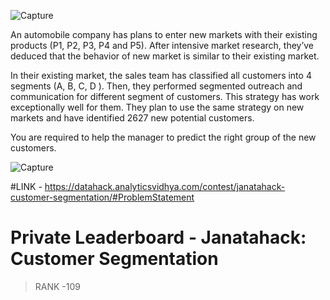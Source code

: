 ![Capture](https://user-images.githubusercontent.com/60923869/91077841-5f195a00-e65f-11ea-8553-8c48856f8849.PNG)

An automobile company has plans to enter new markets with their existing products (P1, P2, P3, P4 and P5). After intensive market research, they’ve deduced that the behavior of new market is similar to their existing market. 

In their existing market, the sales team has classified all customers into 4 segments (A, B, C, D ). Then, they performed segmented outreach and communication for different segment of customers. This strategy has work exceptionally well for them. They plan to use the same strategy on new markets and have identified 2627 new potential customers. 

You are required to help the manager to predict the right group of the new customers.

![Capture](https://user-images.githubusercontent.com/60923869/91077958-8bcd7180-e65f-11ea-85c1-4dec6b5640fd.PNG)

#LINK - https://datahack.analyticsvidhya.com/contest/janatahack-customer-segmentation/#ProblemStatement
# Private Leaderboard - Janatahack: Customer Segmentation
> RANK -109
